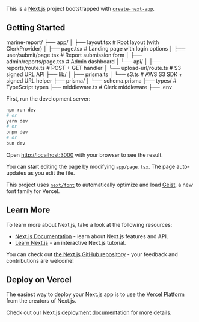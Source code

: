 This is a [Next.js](https://nextjs.org) project bootstrapped with [`create-next-app`](https://nextjs.org/docs/app/api-reference/cli/create-next-app).

## Getting Started

marine-report/
├── app/
│   ├── layout.tsx                 # Root layout (with ClerkProvider)
│   ├── page.tsx                   # Landing page with login options
│   ├── user/submit/page.tsx       # Report submission form
│   ├── admin/reports/page.tsx     # Admin dashboard
│   └── api/
│       ├── reports/route.ts       # POST + GET handler
│       └── upload-url/route.ts    # S3 signed URL API
├── lib/
│   ├── prisma.ts
│   └── s3.ts                      # AWS S3 SDK + signed URL helper
├── prisma/
│   └── schema.prisma
├── types/                         # TypeScript types
├── middleware.ts                  # Clerk middleware
├── .env


First, run the development server:

```bash
npm run dev
# or
yarn dev
# or
pnpm dev
# or
bun dev
```

Open [http://localhost:3000](http://localhost:3000) with your browser to see the result.

You can start editing the page by modifying `app/page.tsx`. The page auto-updates as you edit the file.

This project uses [`next/font`](https://nextjs.org/docs/app/building-your-application/optimizing/fonts) to automatically optimize and load [Geist](https://vercel.com/font), a new font family for Vercel.

## Learn More

To learn more about Next.js, take a look at the following resources:

- [Next.js Documentation](https://nextjs.org/docs) - learn about Next.js features and API.
- [Learn Next.js](https://nextjs.org/learn) - an interactive Next.js tutorial.

You can check out [the Next.js GitHub repository](https://github.com/vercel/next.js) - your feedback and contributions are welcome!

## Deploy on Vercel

The easiest way to deploy your Next.js app is to use the [Vercel Platform](https://vercel.com/new?utm_medium=default-template&filter=next.js&utm_source=create-next-app&utm_campaign=create-next-app-readme) from the creators of Next.js.

Check out our [Next.js deployment documentation](https://nextjs.org/docs/app/building-your-application/deploying) for more details.
